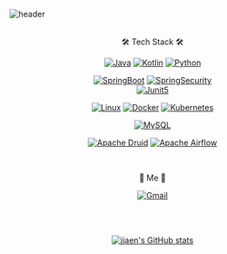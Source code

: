 <!-- ### Hi there 👋 -->

<!--
**jjaen0823/jjaen0823** is a ✨ _special_ ✨ repository because its `README.md` (this file) appears on your GitHub profile.

Here are some ideas to get you started:

- 🔭 I’m currently working on ...
- 🌱 I’m currently learning ...
- 👯 I’m looking to collaborate on ...
- 🤔 I’m looking for help with ...
- 💬 Ask me about ...
- 📫 How to reach me: ...
- 😄 Pronouns: ...
- ⚡ Fun fact: ...
-->

![header](https://capsule-render.vercel.app/api?type=slice&color=auto&height=250&section=header&text=jjaen%20git&fontSize=60)
<br>
<br>

<div align=center>

🛠 Tech Stack 🛠

[![Java](https://img.shields.io/badge/Java-007386?style=flat-square&logo=Java&logoColor=white)](github.com/jjaen0823/TODO-List)
[![Kotlin](https://img.shields.io/badge/Kotlin-7F52FF?style=flat-square&logo=Kotlin&logoColor=white)](github.com/jjaen0823/TODO-List)
[![Python](https://img.shields.io/badge/Python-3776AB?style=flat-square&logo=Python&logoColor=white)](github.com/jjaen0823/TODO-List)
<!-- [![C](https://img.shields.io/badge/C-A8B9CC?style=flat-square&logo=C&logoColor=black)](github.com/jjaen0823/TODO-List) -->
 
[![SpringBoot](https://img.shields.io/badge/SpringBoot-6DB33F?style=flat-square&logo=Spring&logoColor=white)](github.com/jjaen0823/TODO-List)
[![SpringSecurity](https://img.shields.io/badge/SpringSecurity-6DB33F?style=flat-square&logo=SpringSecurity&logoColor=white)](github.com/jjaen0823/TODO-List)  
[![Junit5](https://img.shields.io/badge/Junit5-25A162?style=flat-square&logo=Junit5&logoColor=white)](github.com/jjaen0823/TODO-List)  


[![Linux](https://img.shields.io/badge/Linux-FCC624?style=flat-square&logo=Linux&logoColor=black)](github.com/jjaen0823/TODO-List)
[![Docker](https://img.shields.io/badge/Docker-2496ED?style=flat-square&logo=Docker&logoColor=white)](github.com/jjaen0823/TODO-List)
[![Kubernetes](https://img.shields.io/badge/Kubernetes-326CE5?style=flat-square&logo=Kubernetes&logoColor=white)](github.com/jjaen0823/TODO-List)

[![MySQL](https://img.shields.io/badge/MySQL-4479A1?style=flat-square&logo=MySQL&logoColor=white)](github.com/jjaen0823/TODO-List)   


[![Apache Druid](https://img.shields.io/badge/ApacheDruid-29F1FB?style=flat-square&logo=ApacheDruid&logoColor=black)](github.com/jjaen0823/TODO-List)
[![Apache Airflow](https://img.shields.io/badge/ApacheAirflow-017CEE?style=flat-square&logo=ApacheAirflow&logoColor=white)](github.com/jjaen0823/TODO-List)  

<!-- [![React](https://img.shields.io/badge/React-61DAFB?style=flat-square&logo=React&logoColor=black)](github.com/jjaen0823/TODO-List)   -->
 
<br/>
 
🐹 Me 🥝  
 
[![Gmail](https://img.shields.io/badge/Gmail-EA4335?style=flat-square&logo=Gmail&logoColor=white)](mailto:poungki0823@gmail.com)
 
</div>

<br>
<br>

<div align=center>

[![jjaen's GitHub stats](https://github-readme-stats.vercel.app/api?username=jjaen0823&show_icons=true&theme=vision-friendly-dark)](https://github.com/jjaen0823/github-readme-stats)
 
 </div>
